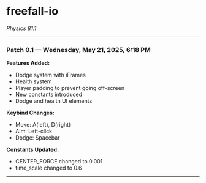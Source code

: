 # freefall-io  
*Physics 81.1*

---
### Patch 0.1 — Wednesday, May 21, 2025, 6:18 PM
**Features Added:**  
- Dodge system with iFrames  
- Health system  
- Player padding to prevent going off-screen  
- New constants introduced  
- Dodge and health UI elements  

**Keybind Changes:**  
- Move: A(left), D(right)  
- Aim: Left-click 
- Dodge: Spacebar 

**Constants Updated:**  
- CENTER_FORCE changed to 0.001  
- time_scale changed to 0.6
---
